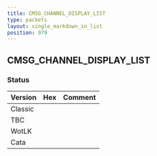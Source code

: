 ```yaml
---
title: CMSG_CHANNEL_DISPLAY_LIST
type: packets
layout: single_markdown_in_list
position: 979
---
```


## CMSG_CHANNEL_DISPLAY_LIST

### Status

Version | Hex | Comment
---------- | ---------- | ---------- 
Classic |  |  
TBC |  |  
WotLK |  |  
Cata |  |  
